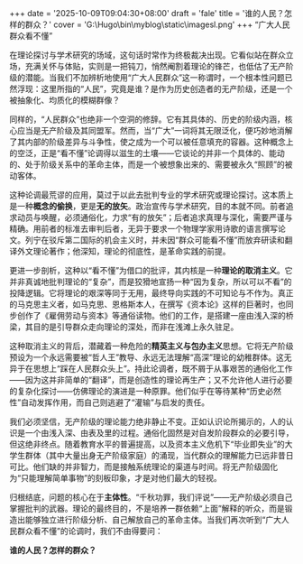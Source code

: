 +++
date = '2025-10-09T09:04:30+08:00'
draft = 'fale'
title = '谁的人民？怎样的群众？'
cover = 'G:\Hugo\bin\myblog\static\imagesl.png'
+++
“广大人民群众看不懂”

在理论探讨与学术研究的场域，这句话时常作为终极裁决出现。它看似站在群众立场，充满关怀与体贴，实则是一把钝刀，悄然阉割着理论的锋芒，也低估了无产阶级的潜能。当我们不加辨析地使用“广大人民群众”这一称谓时，一个根本性问题已然浮现：这里所指的“人民”，究竟是谁？是作为历史创造者的无产阶级，还是一个被抽象化、均质化的模糊群像？

同样的，“人民群众”也绝非一个空洞的修辞。它有其具体的、历史的阶级内涵，核心应当是无产阶级及其同盟军。然而，当“广大”一词将其无限泛化，便巧妙地消解了其内部的阶级差异与斗争性，使之成为一个可以被任意填充的容器。这种概念上的空泛，正是“看不懂”论调得以滋生的土壤——它谈论的并非一个具体的、能动的、处于阶级关系中的革命主体，而是一个被想象出来的、需要被永久“照顾”的被动客体。

这种论调最荒谬的应用，莫过于以此去批判专业的学术研究或理论探讨。这本质上是一种**概念的偷换**，更是**无的放矢**。政治宣传与学术研究，目的本就不同。前者追求动员与唤醒，必须通俗化，力求“有的放矢”；后者追求真理与深化，需要严谨与精确。用前者的标准去审判后者，无异于要求一个物理学家用诗歌的语言撰写论文。列宁在驳斥第二国际的机会主义时，并未因“群众可能看不懂”而放弃研读和翻译外文理论著作；他深知，理论的彻底性，是革命实践的前提。

更进一步剖析，这种以“看不懂”为借口的批评，其内核是一种**理论的取消主义**。它并非真诚地批判理论的“复杂”，而是狡猾地宣扬一种“因为复杂，所以可以不看”的投降逻辑。它将理论的艰深等同于无用，最终导向实践的不可知论与不作为。真正的马克思主义者，如马克思、恩格斯本人，在撰写《资本论》这样的巨著时，也同步创作了《雇佣劳动与资本》等通俗读物。他们的工作，是搭建一座由浅入深的桥梁，其目的是引导群众走向理论的深处，而非在浅滩上永久驻足。

这种取消主义的背后，潜藏着一种危险的**精英主义与包办主义**思想。它将无产阶级预设为一个永远需要被“哲人王”教导、永远无法理解“高深”理论的幼稚群体。这无异于在思想上“踩在人民群众头上”。持此论调者，既不屑于从事艰苦的通俗化工作——因为这并非简单的“翻译”，而是创造性的理论再生产；又不允许他人进行必要的复杂化探讨——仿佛理论的演进是一种原罪。他们似乎在等待某种“历史必然性”自动发挥作用，而自己则逃避了“灌输”与启发的责任。

我们必须坚信，无产阶级的理论能力绝非静止不变。正如认识论所揭示的，人的认识是一个由浅入深、由表及里的过程。通俗化固然是对自发阶段群众的必要引导，但这绝非终点。随着教育水平的普遍提高，以及资本主义危机下“毕业即失业”的大学生群体（其中大量出身无产阶级家庭）的涌现，当代群众的理解能力已远非昔日可比。他们缺的并非智力，而是接触系统理论的渠道与时间。将无产阶级固化为“只能理解简单事物”的刻板印象，才是对他们最大的轻视。

归根结底，问题的核心在于**主体性**。“千秋功罪，我们评说”——无产阶级必须自己掌握批判的武器。理论的最终目的，不是培养一群依赖“上面”解释的听众，而是锻造出能够独立进行阶级分析、自己解放自己的革命主体。当我们再次听到“广大人民群众看不懂”的论调时，我们不由得要问：

**谁的人民？怎样的群众？**